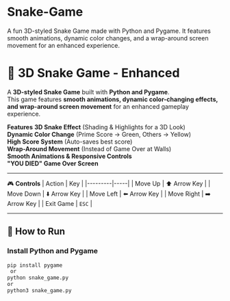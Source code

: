 # Snake-Game
A fun 3D-styled Snake Game made with Python and Pygame. It features smooth animations, dynamic color changes, and a wrap-around screen movement for an enhanced experience.

# 🐍 3D Snake Game - Enhanced 

A **3D-styled Snake Game** built with **Python and Pygame**.  
This game features **smooth animations, dynamic color-changing effects, and wrap-around screen movement** for an enhanced gameplay experience. 

 **Features**
 **3D Snake Effect** (Shading & Highlights for a 3D Look)  
 **Dynamic Color Change** (Prime Score → Green, Others → Yellow)  
 **High Score System** (Auto-saves best score)  
 **Wrap-Around Movement** (Instead of Game Over at Walls)  
 **Smooth Animations & Responsive Controls**  
 **"YOU DIED" Game Over Screen**  

---

 🎮 **Controls**
| Action  | Key |
|---------|-----|
| Move Up    | ⬆️ Arrow Key |
| Move Down  | ⬇️ Arrow Key |
| Move Left  | ⬅️ Arrow Key |
| Move Right | ➡️ Arrow Key |
| Exit Game  | `ESC` |

---

## 📌 **How to Run**
### **Install Python and Pygame**
```sh
pip install pygame
 or
python snake_game.py
or
python3 snake_game.py

